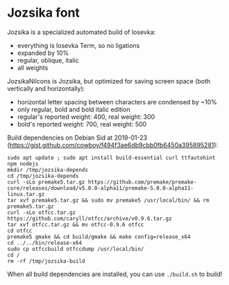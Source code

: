 # Jozsika font

Jozsika is a specialized automated build of Iosevka:
  - everything is Iosevka Term, so no ligations
  - expanded by 10%
  - regular, oblique, italic
  - all weights

JozsikaNilcons is Jozsika, but optimized for saving screen space (both vertically and horizontally):
  - horizontal letter spacing between characters are condensed by ~10%
  - only regular, bold and bold italic edition
  - regular's reported weight: 400, real weight: 300
  - bold's reported weight: 700, real weight: 500

Build dependencies on Debian Sid at 2019-01-23 (https://gist.github.com/cowboy/f494f3ae6db9cbb0fb6450a395895281):

    sudo apt update ; sudo apt install build-essential curl ttfautohint npm nodejs
    mkdir /tmp/jozsika-depends
    cd /tmp/jozsika-depends
    curl -sLo premake5.tar.gz https://github.com/premake/premake-core/releases/download/v5.0.0-alpha11/premake-5.0.0-alpha11-linux.tar.gz
    tar xvf premake5.tar.gz && sudo mv premake5 /usr/local/bin/ && rm premake5.tar.gz
    curl -sLo otfcc.tar.gz https://github.com/caryll/otfcc/archive/v0.9.6.tar.gz
    tar xvf otfcc.tar.gz && mv otfcc-0.9.6 otfcc
    cd otfcc
    premake5 gmake && cd build/gmake && make config=release_x64
    cd ../../bin/release-x64
    sudo cp otfccbuild otfccdump /usr/local/bin/
    cd /
    rm -rf /tmp/jozsika-build

When all build dependencies are installed, you can use `./build.sh` to build!

